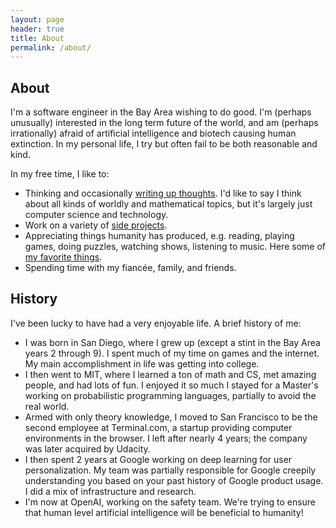 ```yaml
---
layout: page
header: true
title: About
permalink: /about/
---
```


## About

I'm a software engineer in the Bay Area wishing to do good.
I'm (perhaps unusually) interested in the long term future of the world,
and am (perhaps irrationally) afraid of artificial intelligence and biotech causing human extinction.
In my personal life, I try but often fail to be both reasonable and kind.

In my free time, I like to:
- Thinking and occasionally [writing up thoughts](/blog).
  I'd like to say I think about all kinds of worldly and mathematical topics, but it's largely just computer science and technology.
- Work on a variety of [side projects](/projects).
- Appreciating things humanity has produced, e.g. reading, playing games, doing puzzles, watching shows, listening to music.
  Here some of [my favorite things](/favorites).
- Spending time with my fiancée, family, and friends.

## History

I've been lucky to have had a very enjoyable life. A brief history of me:
- I was born in San Diego, where I grew up (except a stint in the Bay Area years 2 through 9).
  I spent much of my time on games and the internet.  My main accomplishment in life was getting into college.
- I then went to MIT, where I learned a ton of math and CS, met amazing people, and had lots of fun.
  I enjoyed it so much I stayed for a Master's working on probabilistic programming languages, partially to avoid the real world.
- Armed with only theory knowledge, I moved to San Francisco to be the second employee at Terminal.com,
  a startup providing computer environments in the browser. I left after nearly 4 years; the company was later acquired by Udacity.
- I then spent 2 years at Google working on deep learning for user personalization.
  My team was partially responsible for Google creepily understanding you based on your past history of Google product usage.  I did a mix of infrastructure and research.
- I'm now at OpenAI, working on the safety team.
  We're trying to ensure that human level artificial intelligence will be beneficial to humanity!
